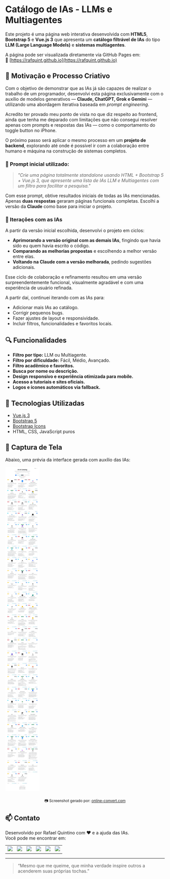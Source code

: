 # Catálogo de IAs - LLMs e Multiagentes

Este projeto é uma página web interativa desenvolvida com **HTML5**, **Bootstrap 5** e **Vue.js 3** que apresenta um **catálogo filtrável de IAs** do tipo **LLM (Large Language Models)** e **sistemas multiagentes**.

A página pode ser visualizada diretamente via GitHub Pages em:  
🔗 [https://rafquint.github.io](https://rafquint.github.io)

## 🌟 Motivação e Processo Criativo

Com o objetivo de demonstrar que as IAs já são capazes de realizar o trabalho de um programador, desenvolvi esta página exclusivamente com o auxílio de modelos generativos — **Claude, ChatGPT, Grok e Gemini** — utilizando uma abordagem iterativa baseada em *prompt engineering*.

Acredito ter provado meu ponto de vista no que diz respeito ao frontend, ainda que tenha me deparado com limitações que não consegui resolver apenas com prompts e respostas das IAs — como o comportamento do toggle button no iPhone.

O próximo passo será aplicar o mesmo processo em um **projeto de backend**, explorando até onde é possível ir com a colaboração entre humano e máquina na construção de sistemas completos.

### 🧠 Prompt inicial utilizado:

> *"Crie uma página totalmente standalone usando HTML + Bootstrap 5 + Vue.js 3, que apresente uma lista de IAs LLM e Multiagentes com um filtro para facilitar a pesquisa."*

Com esse prompt, obtive resultados iniciais de todas as IAs mencionadas. Apenas **duas respostas** geraram páginas funcionais completas. Escolhi a versão da **Claude** como base para iniciar o projeto.

### 🔁 Iterações com as IAs

A partir da versão inicial escolhida, desenvolvi o projeto em ciclos:
- **Aprimorando a versão original com as demais IAs**, fingindo que havia sido eu quem havia escrito o código.
- **Comparando as melhorias propostas** e escolhendo a melhor versão entre elas.
- **Voltando na Claude com a versão melhorada**, pedindo sugestões adicionais.

Esse ciclo de colaboração e refinamento resultou em uma versão surpreendentemente funcional, visualmente agradável e com uma experiência de usuário refinada.

A partir daí, continuei iterando com as IAs para:
- Adicionar mais IAs ao catálogo.
- Corrigir pequenos bugs.
- Fazer ajustes de layout e responsividade.
- Incluir filtros, funcionalidades e favoritos locais.

## 🔍 Funcionalidades

- **Filtro por tipo:** LLM ou Multiagente.
- **Filtro por dificuldade:** Fácil, Médio, Avançado.
- **Filtro acadêmico e favoritos.**
- **Busca por nome ou descrição.**
- **Design responsivo e experiência otimizada para mobile.**
- **Acesso a tutoriais e sites oficiais.**
- **Logos e ícones automáticos via fallback.**

## 🤖 Tecnologias Utilizadas

- [Vue.js 3](https://vuejs.org/)
- [Bootstrap 5](https://getbootstrap.com/)
- [Bootstrap Icons](https://icons.getbootstrap.com/)
- HTML, CSS, JavaScript puros

## 📸 Captura de Tela

Abaixo, uma prévia da interface gerada com auxílio das IAs:

![Captura da Página](./preview.jpg)
<div align="center">
  <sub>📷 Screenshot gerado por: <a href="https://www.online-convert.com/capture-website/screenshot-website-as-jpg">online-convert.com</a></sub>
</div>

## 📫 Contato

Desenvolvido por Rafael Quintino com ❤️ e a ajuda das IAs.  
Você pode me encontrar em:

<table>
  <tr>
    <td><a href="https://www.linkedin.com/in/rafael-quintino-gomes-rosa/"><img src="https://img.shields.io/badge/LinkedIn-0077B5?logo=linkedin&logoColor=white&style=for-the-badge"/></a></td>
    <td><a href="https://x.com/rafael_quintino"><img src="https://img.shields.io/badge/X-000000?logo=x&logoColor=white&style=for-the-badge"/></a></td>
    <td><a href="https://www.facebook.com/rafquint"><img src="https://img.shields.io/badge/Facebook-1877F2?logo=facebook&logoColor=white&style=for-the-badge"/></a></td>
    <td><a href="https://www.instagram.com/rafquint/"><img src="https://img.shields.io/badge/Instagram-E4405F?logo=instagram&logoColor=white&style=for-the-badge"/></a></td>
    <td><a href="https://br.pinterest.com/rafquint/"><img src="https://img.shields.io/badge/Pinterest-BD081C?logo=pinterest&logoColor=white&style=for-the-badge"/></a></td>
    <td><a href="mailto:rafquint@gmail.com"><img src="https://img.shields.io/badge/E--mail-DC3545?logo=gmail&logoColor=white&style=for-the-badge"/></a></td>
  </tr>
</table>

---

> “Mesmo que me queime, que minha verdade inspire outros a acenderem suas próprias tochas.”
